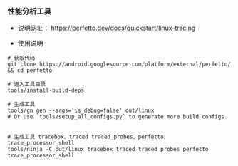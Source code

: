 ### 性能分析工具


- 说明网址：
https://perfetto.dev/docs/quickstart/linux-tracing   


- 使用说明

```shell
# 获取代码
git clone https://android.googlesource.com/platform/external/perfetto/ && cd perfetto  

# 进入工具目录
tools/install-build-deps

# 生成工具
tools/gn gen --args='is_debug=false' out/linux
# Or use `tools/setup_all_configs.py` to generate more build configs. 


# 生成工具 tracebox、traced traced_probes、perfetto、trace_processor_shell  
tools/ninja -C out/linux tracebox traced traced_probes perfetto trace_processor_shell
```
